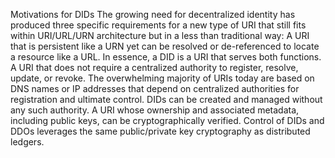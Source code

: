Motivations for DIDs The growing need for decentralized identity has produced
three specific requirements for a new type of URI that still fits within
URI/URL/URN architecture but in a less than traditional way: A URI that is
persistent like a URN yet can be resolved or de-referenced to locate a
resource like a URL. In essence, a DID is a URI that serves both functions. A
URI that does not require a centralized authority to register, resolve,
update, or revoke. The overwhelming majority of URIs today are based on DNS
names or IP addresses that depend on centralized authorities for registration
and ultimate control. DIDs can be created and managed without any such
authority. A URI whose ownership and associated metadata, including public
keys, can be cryptographically verified. Control of DIDs and DDOs leverages
the same public/private key cryptography as distributed ledgers.


